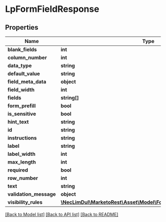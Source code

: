 # LpFormFieldResponse

## Properties

Name | Type | Description | Notes
------------ | ------------- | ------------- | -------------
**blank_fields** | **int** |  | [optional]
**column_number** | **int** |  | [optional]
**data_type** | **string** |  | [optional]
**default_value** | **string** |  | [optional]
**field_meta_data** | **object** |  | [optional]
**field_width** | **int** |  | [optional]
**fields** | **string[]** |  | [optional]
**form_prefill** | **bool** |  | [optional]
**is_sensitive** | **bool** |  | [optional]
**hint_text** | **string** |  | [optional]
**id** | **string** |  | [optional]
**instructions** | **string** |  | [optional]
**label** | **string** |  | [optional]
**label_width** | **int** |  | [optional]
**max_length** | **int** |  | [optional]
**required** | **bool** |  | [optional]
**row_number** | **int** |  | [optional]
**text** | **string** |  | [optional]
**validation_message** | **object** |  | [optional]
**visibility_rules** | [**\NecLimDul\MarketoRest\Asset\Model\FormFieldVisibilityRuleResponse**](FormFieldVisibilityRuleResponse.md) |  | [optional]

[[Back to Model list]](../../README.md#models) [[Back to API list]](../../README.md#endpoints) [[Back to README]](../../README.md)
